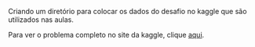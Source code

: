 Criando um diretório para colocar os dados do desafio no kaggle que são utilizados nas aulas.

Para ver o problema completo no site da kaggle, clique [aqui](https://www.kaggle.com/S%C3%ADrio-Libanes/covid19).
